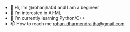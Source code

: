 - 👋 Hi, I’m @rohanjha04 and I am a begineer
- 👀 I’m interested in AI-ML
- 🌱 I’m currently learning Python/C++
- 📫 How to reach me rohan.dharmendra.jha@gmail.com

<!---
rohanjha04/rohanjha04 is a ✨ special ✨ repository because its `README.md` (this file) appears on your GitHub profile.
You can click the Preview link to take a look at your changes.
--->
